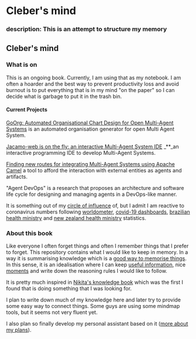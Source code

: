 # Cleber's mind

### description: This is an attempt to structure my memory

## Cleber's mind

### What is on

This is an ongoing book. Currently, I am using that as my notebook. I am often a hoarder and the best way to prevent productivity loss and avoid burnout is to put everything that is in my mind "on the paper" so I can decide what is garbage to put it in the trash bin.

#### Current Projects

[GoOrg: Automated Organisational Chart Design for Open Multi-Agent Systems](https://link.springer.com/chapter/10.1007/978-3-030-24299-2_28) is an automated organisation generator for open Multi Agent System.

[Jacamo-web is on the fly: an interactive Multi-Agent System IDE](http://cgi.csc.liv.ac.uk/~lad/emas2019/accepted/EMAS2019_paper_8.pdf) _\*\*_an interactive programming IDE to develop Multi-Agent Systems.

[Finding new routes for integrating Multi-Agent Systems using Apache Camel](https://arxiv.org/abs/1905.10490) a tool to afford the interaction with external entities as agents and artifacts.

"Agent DevOps" is a research that proposes an architecture and software life cycle for designing and managing agents in a DevOps-like manner.

It is something out of my [circle of influence](https://en.wikipedia.org/wiki/The_7_Habits_of_Highly_Effective_People) of, but I admit I am reactive to coronavirus numbers following [worldometer](https://www.worldometers.info/coronavirus/), [covid-19 dashboards](https://covid19dashboards.com/), [brazilian health ministry](https://covid.saude.gov.br/) and [new zealand health ministry](https://www.health.govt.nz/our-work/diseases-and-conditions/covid-19-novel-coronavirus/covid-19-current-cases) statistics.

### About this book

Like everyone I often forget things and often I remember things that I prefer to forget. This repository contains what I would like to keep in memory. In a way it is summarising knowledge which is a [good way to memorise things](https://www.inc.com/jeff-haden/how-to-remember-anything-you-really-want-to-remember-backed-by-science.html). In this sense, it is an idealisation where I can keep [useful information](knowledge/), nice [moments](moments.md) and write down the reasoning rules I would like to follow.

It is pretty much inspired in [Nikita's knowledge book](https://github.com/nikitavoloboev/knowledge) which was the first I found that is doing something that I was looking for.

I plan to write down much of my knowledge here and later try to provide some easy way to connect things. Some guys are using some mindmap tools, but it seems not very fluent yet.

I also plan so finally develop my personal assistant based on it \([more about my plans](plans/)\).

